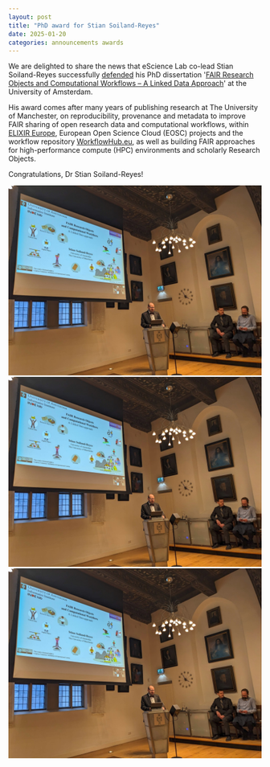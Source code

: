 ```yaml
---
layout: post
title: "PhD award for Stian Soiland-Reyes"
date: 2025-01-20
categories: announcements awards
---
```


We are delighted to share the news that eScience Lab co-lead Stian Soiland-Reyes successfully [defended](https://www.uva.nl/en/content/events/2025/01/fair-research-objects-and-computational-workflows-a-linked-data-approach.html) his PhD dissertation '[FAIR Research Objects and Computational Workflows – A Linked Data Approach](https://s11.no/2023/phd/)' at the University of Amsterdam. 

His award comes after many years of publishing research at The University of Manchester, on reproducibility, provenance and metadata to improve FAIR sharing of open research data and computational workflows, within [ELIXIR Europe](/projects/elixir/), European Open Science Cloud (EOSC) projects and the workflow repository [WorkflowHub.eu](/products/workflowhub/), as well as building FAIR approaches for high-performance compute (HPC) environments and scholarly Research Objects. 

Congratulations, Dr Stian Soiland-Reyes!

![Stian presenting dissertation](/images/posts_images/stian-viva1.jpg) 
![Stian receiving award](/images/posts_images/stian-viva1.jpg) 
![Stian with his award](/images/posts_images/stian-viva1.jpg) 

